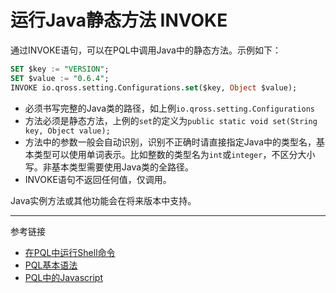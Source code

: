 # 运行Java静态方法 INVOKE

通过INVOKE语句，可以在PQL中调用Java中的静态方法。示例如下：
```sql
SET $key := "VERSION";
SET $value := "0.6.4";
INVOKE io.qross.setting.Configurations.set($key, Object $value);
```

* 必须书写完整的Java类的路径，如上例`io.qross.setting.Configurations`
* 方法必须是静态方法，上例的`set`的定义为`public static void set(String key, Object value);`
* 方法中的参数一般会自动识别，识别不正确时请直接指定Java中的类型名，基本类型可以使用单词表示。比如整数的类型名为`int`或`integer`，不区分大小写。非基本类型需要使用Java类的全路径。
* INVOKE语句不返回任何值，仅调用。

Java实例方法或其他功能会在将来版本中支持。 

---
参考链接
* [在PQL中运行Shell命令](/pql/run.md)
* [PQL基本语法](/pql/basic.md)
* [PQL中的Javascript](/pql/javascript.md)